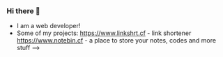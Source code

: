 ### Hi there 👋


- I am a web developer!
- Some of my projects:
https://www.linkshrt.cf - link shortener
https://www.notebin.cf - a place to store your notes, codes and more stuff
-->
